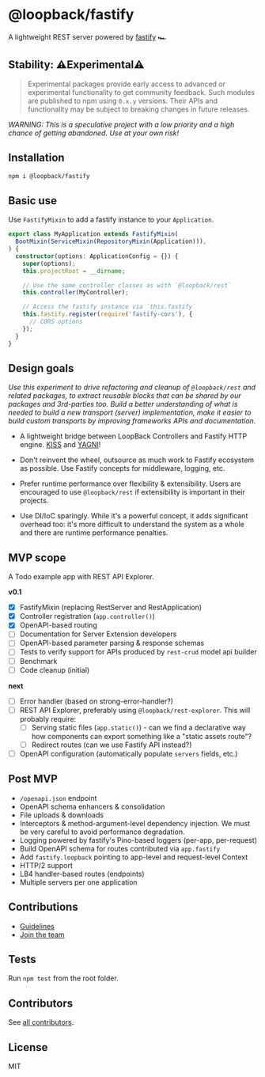 # @loopback/fastify

A lightweight REST server powered by [fastify](https://fastify.io) 🏎

## Stability: ⚠️Experimental⚠️

> Experimental packages provide early access to advanced or experimental
> functionality to get community feedback. Such modules are published to npm
> using `0.x.y` versions. Their APIs and functionality may be subject to
> breaking changes in future releases.

_WARNING: This is a speculative project with a low priority and a high chance of
getting abandoned. Use at your own risk!_

## Installation

```sh
npm i @loopback/fastify
```

## Basic use

Use `FastifyMixin` to add a fastify instance to your `Application`.

```ts
export class MyApplication extends FastifyMixin(
  BootMixin(ServiceMixin(RepositoryMixin(Application))),
) {
  constructor(options: ApplicationConfig = {}) {
    super(options);
    this.projectRoot = __dirname;

    // Use the same controller classes as with `@loopback/rest`
    this.controller(MyController);

    // Access the fastify instance via `this.fastify`
    this.fastify.register(require('fastify-cors'), {
      // CORS options
    });
  }
}
```

## Design goals

_Use this experiment to drive refactoring and cleanup of `@loopback/rest` and
related packages, to extract reusable blocks that can be shared by our packages
and 3rd-parties too. Build a better understanding of what is needed to build a
new transport (server) implementation, make it easier to build custom transports
by improving frameworks APIs and documentation._

- A lightweight bridge between LoopBack Controllers and Fastify HTTP engine.
  [KISS](https://en.wikipedia.org/wiki/KISS_principle) and
  [YAGNI](https://en.wikipedia.org/wiki/You_aren%27t_gonna_need_it)!

- Don't reinvent the wheel, outsource as much work to Fastify ecosystem as
  possible. Use Fastify concepts for middleware, logging, etc.

- Prefer runtime performance over flexibility & extensibility. Users are
  encouraged to use `@loopback/rest` if extensibility is important in their
  projects.

- Use DI/IoC sparingly. While it's a powerful concept, it adds significant
  overhead too: it's more difficult to understand the system as a whole and
  there are runtime performance penalties.

## MVP scope

A Todo example app with REST API Explorer.

**v0.1**

- [x] FastifyMixin (replacing RestServer and RestApplication)
- [x] Controller registration (`app.controller()`)
- [x] OpenAPI-based routing
- [ ] Documentation for Server Extension developers
- [ ] OpenAPI-based parameter parsing & response schemas
- [ ] Tests to verify support for APIs produced by `rest-crud` model api builder
- [ ] Benchmark
- [ ] Code cleanup (initial)

**next**

- [ ] Error handler (based on strong-error-handler?)
- [ ] REST API Explorer, preferably using `@loopback/rest-explorer`. This will
      probably require:
  - [ ] Serving static files (`app.static()`) - can we find a declarative way
        how components can export something like a "static assets route"?
  - [ ] Redirect routes (can we use Fastify API instead?)
- [ ] OpenAPI configuration (automatically populate `servers` fields, etc.)

## Post MVP

- `/openapi.json` endpoint
- OpenAPI schema enhancers & consolidation
- File uploads & downloads
- Interceptors & method-argument-level dependency injection. We must be very
  careful to avoid performance degradation.
- Logging powered by fastify's Pino-based loggers (per-app, per-request)
- Build OpenAPI schema for routes contributed via `app.fastify`
- Add `fastify.loopback` pointing to app-level and request-level Context
- HTTP/2 support
- LB4 handler-based routes (endpoints)
- Multiple servers per one application

## Contributions

- [Guidelines](https://github.com/strongloop/loopback-next/blob/master/docs/CONTRIBUTING.md)
- [Join the team](https://github.com/strongloop/loopback-next/issues/110)

## Tests

Run `npm test` from the root folder.

## Contributors

See
[all contributors](https://github.com/strongloop/loopback-next/graphs/contributors).

## License

MIT
